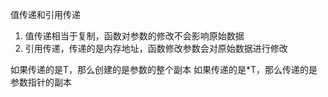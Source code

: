 值传递和引用传递

1. 值传递相当于复制，函数对参数的修改不会影响原始数据
2. 引用传递，传递的是内存地址，函数修改参数会对原始数据进行修改

如果传递的是T，那么创建的是参数的整个副本
如果传递的是*T，那么传递的是参数指针的副本